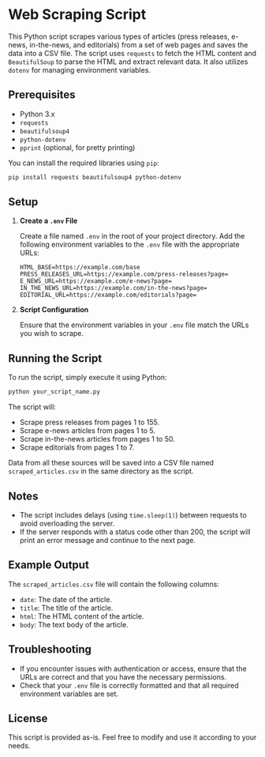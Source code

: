 # Web Scraping Script

This Python script scrapes various types of articles (press releases, e-news, in-the-news, and editorials) from a set of web pages and saves the data into a CSV file. The script uses `requests` to fetch the HTML content and `BeautifulSoup` to parse the HTML and extract relevant data. It also utilizes `dotenv` for managing environment variables.

## Prerequisites

- Python 3.x
- `requests`
- `beautifulsoup4`
- `python-dotenv`
- `pprint` (optional, for pretty printing)

You can install the required libraries using `pip`:

```bash
pip install requests beautifulsoup4 python-dotenv
```

## Setup

1. **Create a `.env` File**

   Create a file named `.env` in the root of your project directory. Add the following environment variables to the `.env` file with the appropriate URLs:

   ```env
   HTML_BASE=https://example.com/base
   PRESS_RELEASES_URL=https://example.com/press-releases?page=
   E_NEWS_URL=https://example.com/e-news?page=
   IN_THE_NEWS_URL=https://example.com/in-the-news?page=
   EDITORIAL_URL=https://example.com/editorials?page=
   ```

2. **Script Configuration**

   Ensure that the environment variables in your `.env` file match the URLs you wish to scrape.

## Running the Script

To run the script, simply execute it using Python:

```bash
python your_script_name.py
```

The script will:

- Scrape press releases from pages 1 to 155.
- Scrape e-news articles from pages 1 to 5.
- Scrape in-the-news articles from pages 1 to 50.
- Scrape editorials from pages 1 to 7.

Data from all these sources will be saved into a CSV file named `scraped_articles.csv` in the same directory as the script.

## Notes

- The script includes delays (using `time.sleep(1)`) between requests to avoid overloading the server.
- If the server responds with a status code other than 200, the script will print an error message and continue to the next page.

## Example Output

The `scraped_articles.csv` file will contain the following columns:
- `date`: The date of the article.
- `title`: The title of the article.
- `html`: The HTML content of the article.
- `body`: The text body of the article.

## Troubleshooting

- If you encounter issues with authentication or access, ensure that the URLs are correct and that you have the necessary permissions.
- Check that your `.env` file is correctly formatted and that all required environment variables are set.

## License

This script is provided as-is. Feel free to modify and use it according to your needs.
